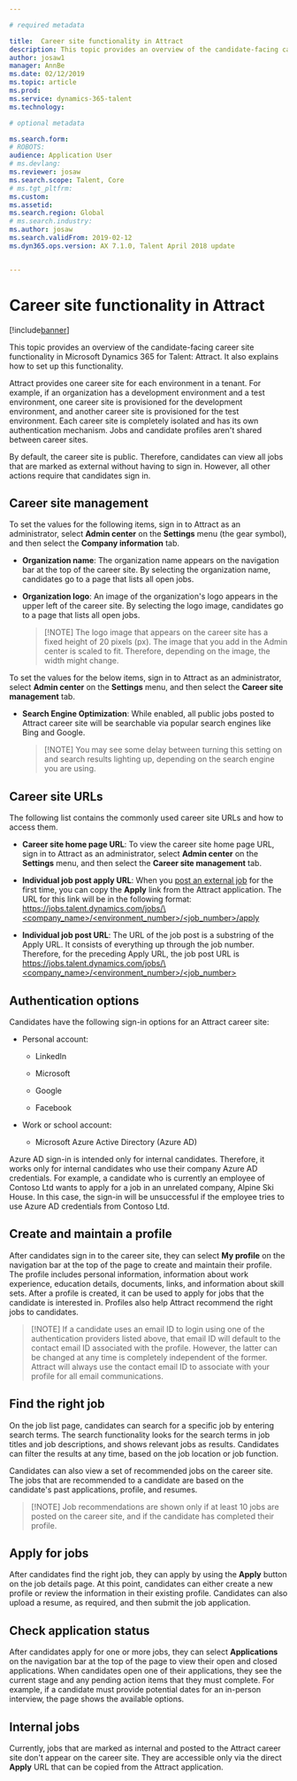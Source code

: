 ```yaml
---

# required metadata

title:  Career site functionality in Attract
description: This topic provides an overview of the candidate-facing career site functionality in Attract.
author: josaw1
manager: AnnBe
ms.date: 02/12/2019
ms.topic: article
ms.prod: 
ms.service: dynamics-365-talent
ms.technology: 

# optional metadata

ms.search.form: 
# ROBOTS: 
audience: Application User
# ms.devlang: 
ms.reviewer: josaw
ms.search.scope: Talent, Core
# ms.tgt_pltfrm: 
ms.custom: 
ms.assetid: 
ms.search.region: Global
# ms.search.industry: 
ms.author: josaw
ms.search.validFrom: 2019-02-12
ms.dyn365.ops.version: AX 7.1.0, Talent April 2018 update


---
```


# Career site functionality in Attract

[!include[banner](../includes/banner.md)]

This topic provides an overview of the candidate-facing career site
functionality in Microsoft Dynamics 365 for Talent: Attract. It also explains
how to set up this functionality.

Attract provides one career site for each environment in a tenant. For example,
if an organization has a development environment and a test environment, one
career site is provisioned for the development environment, and another career
site is provisioned for the test environment. Each career site is completely
isolated and has its own authentication mechanism. Jobs and candidate profiles
aren't shared between career sites.

By default, the career site is public. Therefore, candidates can view all jobs
that are marked as external without having to sign in. However, all other
actions require that candidates sign in.

## Career site management

To set the values for the following items, sign in to Attract as an administrator,
select **Admin center** on the **Settings** menu (the gear symbol), and then
select the **Company information** tab.

-   **Organization name**: The organization name appears on the navigation bar
    at the top of the career site. By selecting the organization name,
    candidates go to a page that lists all open jobs.

-   **Organization logo**: An image of the organization's logo appears in the
    upper left of the career site. By selecting the logo image, candidates go to
    a page that lists all open jobs.

    >   [!NOTE] 
    >   The logo image that appears on the career site has a fixed
    >   height of 20 pixels (px). The image that you add in the Admin center is
    >   scaled to fit. Therefore, depending on the image, the width might
    >   change.
 
To set the values for the below items, sign in to Attract as an administrator,
select **Admin center** on the **Settings** menu, and then
select the **Career site management** tab.

-   **Search Engine Optimization**: While enabled, all public jobs posted to
    Attract career site will be searchable via popular search engines like Bing
    and Google.

    >   [!NOTE] 
    >   You may see some delay between turning this setting on and search
    >   results lighting up, depending on the search engine you are using.
         
## Career site URLs

The following list contains the commonly used career site URLs and how to access them.

-   **Career site home page URL**: To view the career site home page URL, sign
    in to Attract as an administrator, select **Admin center** on the **Settings** menu, and then select the **Career site management** tab.

-   **Individual job post apply URL**: When you [post an external
    job](Creating-jobs-Attract.md#postings) for the first time, you can copy
    the **Apply** link from the Attract application. The URL for this link will
    be in the following format: 
    [https://jobs.talent.dynamics.com/jobs/\<company_name\>/\<environment_number\>/\<job_number\>/apply](https://jobs.talent.dynamics.com/jobs/%3ccompany_name%3e/%3cenvironment_number%3e/%3cjob_number%3e/apply)

-   **Individual job post URL**: The URL of the job post is a substring of the
    Apply URL. It consists of everything up through the job number. Therefore,
    for the preceding Apply URL, the job post URL is
    [https://jobs.talent.dynamics.com/jobs/\<company_name\>/\<environment_number\>/\<job_number\>](https://jobs.talent.dynamics.com/jobs/%3ccompany_name%3e/%3cenvironment_number%3e/%3cjob_number%3e)

## Authentication options

Candidates have the following sign-in options for an Attract career site:

-   Personal account:

    -   LinkedIn

    -   Microsoft

    -   Google

    -   Facebook

-   Work or school account:

    -   Microsoft Azure Active Directory (Azure AD)

Azure AD sign-in is intended only for internal candidates. Therefore, it works
only for internal candidates who use their company Azure AD credentials. For
example, a candidate who is currently an employee of Contoso Ltd wants to apply
for a job in an unrelated company, Alpine Ski House. In this case, the sign-in
will be unsuccessful if the employee tries to use Azure AD
credentials from Contoso Ltd.

## Create and maintain a profile

After candidates sign in to the career site, they can select **My profile** on
the navigation bar at the top of the page to create and maintain their profile.
The profile includes personal information, information about work experience,
education details, documents, links, and information about skill sets. After a
profile is created, it can be used to apply for jobs that the candidate is
interested in. Profiles also help Attract recommend the right jobs to
candidates.

>   [!NOTE]
>   If a candidate uses an email ID to login using one of the
>   authentication providers listed above, that email ID will default to the contact
>   email ID associated with the profile. However, the latter can be changed at
>   any time is completely independent of the former. Attract will always use
>   the contact email ID  to associate with your profile for all email
>   communications.

## Find the right job

On the job list page, candidates can search for a specific job by entering
search terms. The search functionality looks for the search terms in job titles
and job descriptions, and shows relevant jobs as results. Candidates can filter
the results at any time, based on the job location or job function.

Candidates can also view a set of recommended jobs on the career site. The jobs
that are recommended to a candidate are based on the candidate's past
applications, profile, and resumes.

>   [!NOTE] 
>   Job recommendations are shown only if at least 10 jobs are posted on
>   the career site, and if the candidate has completed their profile.

## Apply for jobs

After candidates find the right job, they can apply by using the **Apply**
button on the job details page. At this point, candidates can either create a
new profile or review the information in their existing profile.
Candidates can also upload a resume, as required, and then submit the job
application.

## Check application status

After candidates apply for one or more jobs, they can select **Applications** on
the navigation bar at the top of the page to view their open and closed
applications. When candidates open one of their applications, they see the
current stage and any pending action items that they must complete. For example,
if a candidate must provide potential dates for an in-person interview, the page
shows the available options.

## Internal jobs

Currently, jobs that are marked as internal and posted to the Attract career
site don't appear on the career site. They are accessible only via the direct
**Apply** URL that can be copied from the Attract application.
